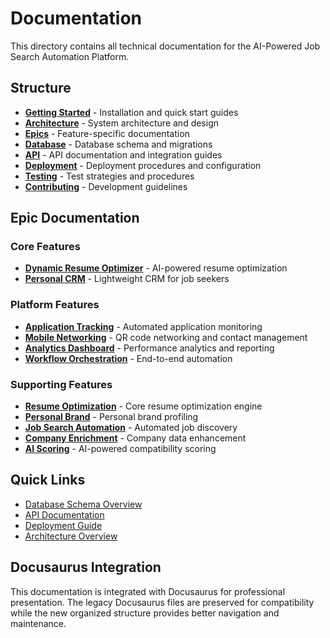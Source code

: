 # Documentation

This directory contains all technical documentation for the AI-Powered Job Search Automation Platform.

## Structure

- **[Getting Started](getting-started/)** - Installation and quick start guides
- **[Architecture](architecture/)** - System architecture and design
- **[Epics](epics/)** - Feature-specific documentation
- **[Database](database/)** - Database schema and migrations
- **[API](api/)** - API documentation and integration guides
- **[Deployment](deployment/)** - Deployment procedures and configuration
- **[Testing](testing/)** - Test strategies and procedures
- **[Contributing](contributing/)** - Development guidelines

## Epic Documentation

### Core Features
- **[Dynamic Resume Optimizer](epics/dynamic-resume-optimizer/)** - AI-powered resume optimization
- **[Personal CRM](epics/personal-crm/)** - Lightweight CRM for job seekers

### Platform Features
- **[Application Tracking](epics/application-tracking/)** - Automated application monitoring
- **[Mobile Networking](epics/mobile-networking/)** - QR code networking and contact management
- **[Analytics Dashboard](epics/analytics-dashboard/)** - Performance analytics and reporting
- **[Workflow Orchestration](epics/workflow-orchestration/)** - End-to-end automation

### Supporting Features
- **[Resume Optimization](epics/resume-optimization/)** - Core resume optimization engine
- **[Personal Brand](epics/personal-brand/)** - Personal brand profiling
- **[Job Search Automation](epics/job-search-automation/)** - Automated job discovery
- **[Company Enrichment](epics/company-enrichment/)** - Company data enhancement
- **[AI Scoring](epics/ai-scoring/)** - AI-powered compatibility scoring

## Quick Links

- [Database Schema Overview](database/schema-overview.md)
- [API Documentation](api/legacy-api-reference.md)
- [Deployment Guide](deployment/production-setup.md)
- [Architecture Overview](architecture/legacy-architecture.md)

## Docusaurus Integration

This documentation is integrated with Docusaurus for professional presentation. The legacy Docusaurus files are preserved for compatibility while the new organized structure provides better navigation and maintenance.
